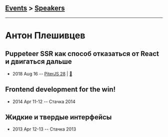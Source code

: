 ## [Events](../README.md) > [Speakers](../speakers.md)
---

# Антон Плешивцев

## Puppeteer SSR как способ отказаться от React и двигаться дальше
- 2018 Aug 16 -- [PiterJS 28](https://www.youtube.com/watch?v=bcNDItJjnmk)  | [:notebook:](https://fs.piterjs.org/events/28/pleshivtsev.pdf)  
## Frontend development for the win!
- 2014 Apr 11-12 -- Стачка 2014    
## Жидкие и твердые интерфейсы
- 2013 Apr 12-13 -- Стачка 2013    
